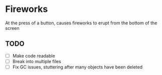 # Fireworks

At the press of a button, causes fireworks to erupt from the bottom of the
screen

## TODO
- [ ] Make code readable
- [ ] Break into multiple files
- [ ] Fix GC issues, stuttering after many objects have been deleted
